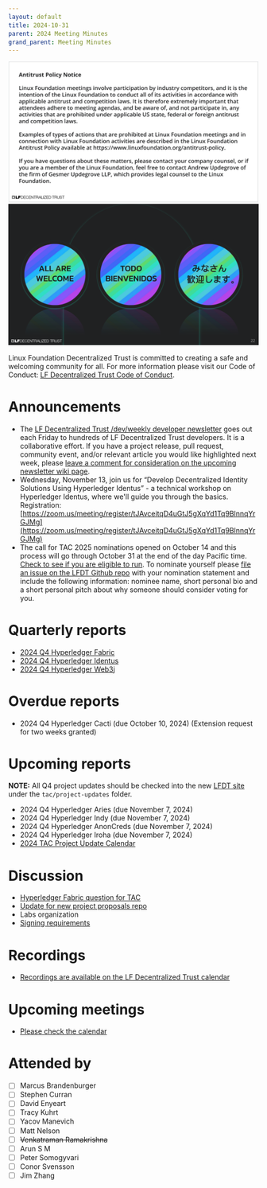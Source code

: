 ```yaml
---
layout: default
title: 2024-10-31
parent: 2024 Meeting Minutes
grand_parent: Meeting Minutes
---
```


![Antitrust Policy Notice](../images/antitrust-policy-notice.png "Antitrust Policy Notice")
![All are Welcome in the LF Decentralized Trust Community](../images/all-are-welcome.png "All are Welcome in the LF Decentralized Trust Community")

Linux Foundation Decentralized Trust is committed to creating a safe and welcoming community for all. For more information please visit our Code of Conduct: [LF Decentralized Trust Code of Conduct](../../governing-documents/code-of-conduct).

# Announcements
- The [LF Decentralized Trust /dev/weekly developer newsletter](https://wiki.hyperledger.org/pages/viewpage.action?pageId=39618905) goes out each Friday to hundreds of LF Decentralized Trust developers. It is a collaborative effort. If you have a project release, pull request, community event, and/or relevant article you would like highlighted next week, please [leave a comment for consideration on the upcoming newsletter wiki page](https://wiki.hyperledger.org/display/DR/2024).
-  Wednesday, November 13, join us for “Develop Decentralized Identity Solutions Using Hyperledger Identus” - a technical workshop on Hyperledger Identus, where we'll guide you through the basics. Registration: [https://zoom.us/meeting/register/tJAvceitqD4uGtJ5gXqYd1Tq9BlnnqYrGJMg](https://zoom.us/meeting/register/tJAvceitqD4uGtJ5gXqYd1Tq9BlnnqYrGJMg)
- The call for TAC 2025 nominations opened on October 14 and this process will go through October 31 at the end of the day Pacific time. [Check to see if you are eligible to run](https://lf-decentralized-trust.github.io/tac-eligibility-check/). To nominate yourself please [file an issue on the LFDT Github repo](https://github.com/LF-Decentralized-Trust/governance/issues) with your nomination statement and include the following information: nominee name, short personal bio and a short personal pitch about why someone should consider voting for you.

# Quarterly reports
- [2024 Q4 Hyperledger Fabric](https://github.com/LF-Decentralized-Trust/governance/pull/43)
- [2024 Q4 Hyperledger Identus](https://github.com/LF-Decentralized-Trust/governance/pull/44)
- [2024 Q4 Hyperledger Web3j](https://github.com/LF-Decentralized-Trust/governance/pull/49)

# Overdue reports
- 2024 Q4 Hyperledger Cacti (due October 10, 2024) (Extension request for two weeks granted)

# Upcoming reports
**NOTE:** All Q4 project updates should be checked into the new [LFDT site](https://github.com/lf-decentralized-trust/governance) under the `tac/project-updates` folder.
- 2024 Q4 Hyperledger Aries (due November 7, 2024)
- 2024 Q4 Hyperledger Indy (due November 7, 2024)
- 2024 Q4 Hyperledger AnonCreds (due November 7, 2024)
- 2024 Q4 Hyperledger Iroha (due November 7, 2024)
- [2024 TAC Project Update Calendar](../../project-updates/2024/2024-schedule)

# Discussion
- [Hyperledger Fabric question for TAC](https://github.com/denyeart/lfdt-governance/blob/2024q4-fabric/tac/project-updates/2024/2024-Q4-Hyperledger-Fabric.md#questionsissues-for-the-tac)
- [Update for new project proposals repo](https://github.com/LF-Decentralized-Trust/governance/pull/47)
- Labs organization
- [Signing requirements](https://github.com/LF-Decentralized-Trust/governance/pull/26#discussion_r1815052303)

# Recordings
- [Recordings are available on the LF Decentralized Trust calendar](https://zoom-lfx.platform.linuxfoundation.org/meetings/lf-decentralized-trust)

# Upcoming meetings
- [Please check the calendar](https://zoom-lfx.platform.linuxfoundation.org/meetings/lf-decentralized-trust)

# Attended by

- [ ] Marcus Brandenburger
- [ ] Stephen Curran
- [ ] David Enyeart
- [ ] Tracy Kuhrt
- [ ] Yacov Manevich
- [ ] Matt Nelson
- [ ] ~~Venkatraman Ramakrishna~~
- [ ] Arun S M
- [ ] Peter Somogyvari
- [ ] Conor Svensson
- [ ] Jim Zhang
